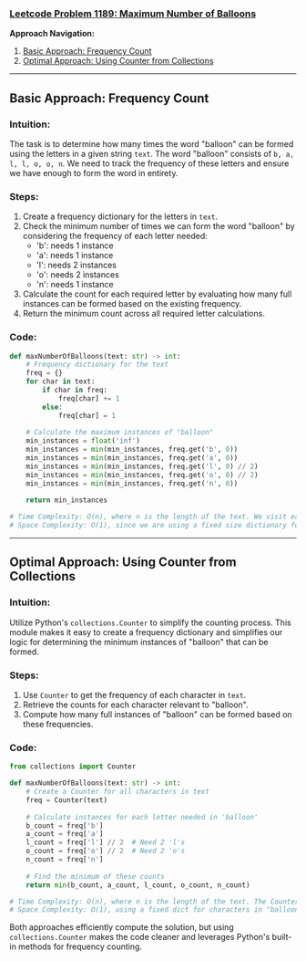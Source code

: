 ### [Leetcode Problem 1189: Maximum Number of Balloons](https://leetcode.com/problems/maximum-number-of-balloons/)

**Approach Navigation:**
1. [Basic Approach: Frequency Count](#basic-approach-frequency-count)
2. [Optimal Approach: Using Counter from Collections](#optimal-approach-using-counter-from-collections)

---

## Basic Approach: Frequency Count

### Intuition:
The task is to determine how many times the word "balloon" can be formed using the letters in a given string `text`. The word "balloon" consists of `b, a, l, l, o, o, n`. We need to track the frequency of these letters and ensure we have enough to form the word in entirety.

### Steps:
1. Create a frequency dictionary for the letters in `text`.
2. Check the minimum number of times we can form the word "balloon" by considering the frequency of each letter needed:
   - 'b': needs 1 instance
   - 'a': needs 1 instance
   - 'l': needs 2 instances
   - 'o': needs 2 instances
   - 'n': needs 1 instance
3. Calculate the count for each required letter by evaluating how many full instances can be formed based on the existing frequency.
4. Return the minimum count across all required letter calculations.

### Code:

```python
def maxNumberOfBalloons(text: str) -> int:
    # Frequency dictionary for the text
    freq = {}
    for char in text:
        if char in freq:
            freq[char] += 1
        else:
            freq[char] = 1
    
    # Calculate the maximum instances of "balloon"
    min_instances = float('inf')
    min_instances = min(min_instances, freq.get('b', 0))
    min_instances = min(min_instances, freq.get('a', 0))
    min_instances = min(min_instances, freq.get('l', 0) // 2)
    min_instances = min(min_instances, freq.get('o', 0) // 2)
    min_instances = min(min_instances, freq.get('n', 0))
    
    return min_instances

# Time Complexity: O(n), where n is the length of the text. We visit each character once.
# Space Complexity: O(1), since we are using a fixed size dictionary for a constant set of characters.
```

---

## Optimal Approach: Using Counter from Collections

### Intuition:
Utilize Python's `collections.Counter` to simplify the counting process. This module makes it easy to create a frequency dictionary and simplifies our logic for determining the minimum instances of "balloon" that can be formed.

### Steps:
1. Use `Counter` to get the frequency of each character in `text`.
2. Retrieve the counts for each character relevant to "balloon".
3. Compute how many full instances of "balloon" can be formed based on these frequencies.

### Code:

```python
from collections import Counter

def maxNumberOfBalloons(text: str) -> int:
    # Create a Counter for all characters in text
    freq = Counter(text)
    
    # Calculate instances for each letter needed in 'balloon'
    b_count = freq['b']
    a_count = freq['a']
    l_count = freq['l'] // 2  # Need 2 'l's
    o_count = freq['o'] // 2  # Need 2 'o's
    n_count = freq['n']
    
    # Find the minimum of these counts
    return min(b_count, a_count, l_count, o_count, n_count)

# Time Complexity: O(n), where n is the length of the text. The Counter operations run in linear time.
# Space Complexity: O(1), using a fixed dict for characters in "balloon".
```

Both approaches efficiently compute the solution, but using `collections.Counter` makes the code cleaner and leverages Python's built-in methods for frequency counting.

